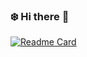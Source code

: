 ### :snowflake: Hi there 👋
[![Readme Card](https://github-readme-stats.vercel.app/api/pin/?username=Colmar-zlicheng&repo=Colmar-zlicheng)](https://github.com/anuraghazra/github-readme-stats)
<!-- [![Readme Card](https://github-readme-stats.vercel.app/api/pin/?username=Colmar-zlicheng&repo=Colmar-zlicheng)]
(https://github.com/Colmar-zlicheng/Colmar-zlicheng) -->
<!--
**Colmar-zlicheng/Colmar-zlicheng** is a ✨ _special_ ✨ repository because its `README.md` (this file) appears on your GitHub profile.

Here are some ideas to get you started:

- 🔭 I’m currently working on ...
- 🌱 I’m currently learning ...
- 👯 I’m looking to collaborate on ...
- 🤔 I’m looking for help with ...
- 💬 Ask me about ...
- 📫 How to reach me: ...
- 😄 Pronouns: ...
- ⚡ Fun fact: ...
-->
